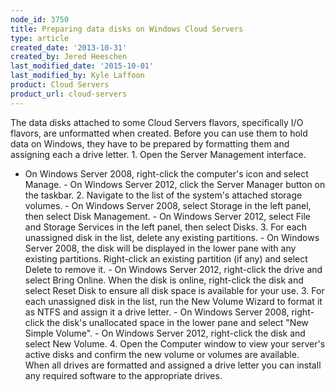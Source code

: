 ```yaml
---
node_id: 3750
title: Preparing data disks on Windows Cloud Servers
type: article
created_date: '2013-10-31'
created_by: Jered Heeschen
last_modified_date: '2015-10-01'
last_modified_by: Kyle Laffoon
product: Cloud Servers
product_url: cloud-servers
---
```


The data disks attached to some Cloud Servers flavors, specifically I/O
flavors, are unformatted when created. Before you can use them to hold
data on Windows, they have to be prepared by formatting them and
assigning each a drive letter. 1. Open the Server Management interface.
- On Windows Server 2008, right-click the computer's icon and select
Manage. - On Windows Server 2012, click the Server Manager button on the
taskbar. 2. Navigate to the list of the system's attached storage
volumes. - On Windows Server 2008, select Storage in the left panel,
then select Disk Management. - On Windows Server 2012, select File and
Storage Services in the left panel, then select Disks. 3. For each
unassigned disk in the list, delete any existing partitions. - On
Windows Server 2008, the disk will be displayed in the lower pane with
any existing partitions. Right-click an existing partition (if any) and
select Delete to remove it. - On Windows Server 2012, right-click the
drive and select Bring Online. When the disk is online, right-click the
disk and select Reset Disk to ensure all disk space is available for
your use. 3. For each unassigned disk in the list, run the New Volume
Wizard to format it as NTFS and assign it a drive letter. - On Windows
Server 2008, right-click the disk's unallocated space in the lower pane
and select "New Simple Volume". - On Windows Server 2012, right-click
the disk and select New Volume. 4. Open the Computer window to view your
server's active disks and confirm the new volume or volumes are
available. When all drives are formatted and assigned a drive letter you
can install any required software to the appropriate drives.


